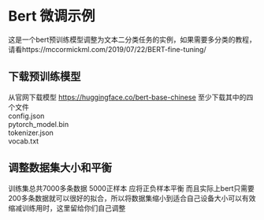 # Bert 微调示例
这是一个bert预训练模型调整为文本二分类任务的实例，如果需要多分类的教程，请看https://mccormickml.com/2019/07/22/BERT-fine-tuning/
## 下载预训练模型
从官网下载模型
https://huggingface.co/bert-base-chinese
至少下载其中的四个文件\
config.json  
pytorch_model.bin  
tokenizer.json  
vocab.txt
## 调整数据集大小和平衡
训练集总共7000多条数据 5000正样本
应将正负样本平衡
而且实际上bert只需要200多条数据就可以很好的拟合，所以将数据集缩小到适合自己设备大小可以有效缩减训练用时，这里留给你们自己调整
